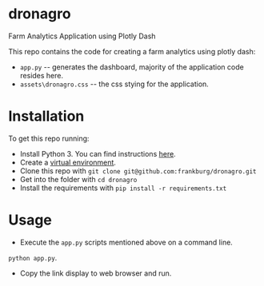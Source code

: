 # dronagro
Farm Analytics Application using Plotly Dash


This repo contains the code for creating a farm analytics using plotly dash:

* `app.py` -- generates the dashboard, majority of the application code resides here.
* `assets\dronagro.css` -- the css stying for the application.

# Installation

To get this repo running:

* Install Python 3.  You can find instructions [here](https://wiki.python.org/moin/BeginnersGuide/Download).
* Create a [virtual environment](https://docs.python.org/3/library/venv.html).
* Clone this repo with `git clone git@github.com:frankburg/dronagro.git`
* Get into the folder with `cd dronagro`
* Install the requirements with `pip install -r requirements.txt`

# Usage

* Execute the `app.py` scripts mentioned above on a command line.

 `python app.py`.
 
 * Copy the link display to web browser and run.

